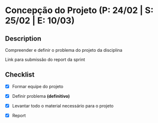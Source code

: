 # Concepção do Projeto (P: 24/02 | S: 25/02 | E: 10/03)

## Description

Compreender e definir o problema do projeto da disciplina

Link para submissão do report da sprint

## Checklist

- [x] Formar equipe do projeto

- [x] Definir problema **(definitivo)**

- [x] Levantar todo o material necessário para o projeto

- [x] Report 